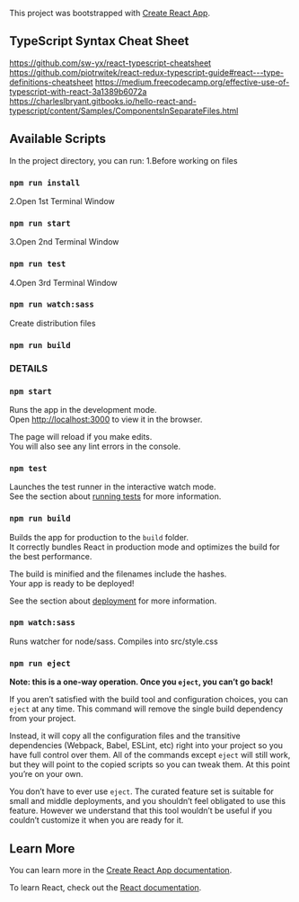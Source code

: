 This project was bootstrapped with [Create React App](https://github.com/facebook/create-react-app).
## TypeScript Syntax Cheat Sheet 
https://github.com/sw-yx/react-typescript-cheatsheet
https://github.com/piotrwitek/react-redux-typescript-guide#react---type-definitions-cheatsheet
https://medium.freecodecamp.org/effective-use-of-typescript-with-react-3a1389b6072a
https://charleslbryant.gitbooks.io/hello-react-and-typescript/content/Samples/ComponentsInSeparateFiles.html

## Available Scripts

In the project directory, you can run:
1.Before working on files
### `npm run install`

2.Open 1st Terminal Window
### `npm run start`

3.Open 2nd Terminal Window
### `npm run test`

4.Open 3rd Terminal Window
### `npm run watch:sass`

Create distribution files
### `npm run build`


### DETAILS
### `npm start`

Runs the app in the development mode.<br>
Open [http://localhost:3000](http://localhost:3000) to view it in the browser.

The page will reload if you make edits.<br>
You will also see any lint errors in the console.

### `npm test`

Launches the test runner in the interactive watch mode.<br>
See the section about [running tests](https://facebook.github.io/create-react-app/docs/running-tests) for more information.

### `npm run build`

Builds the app for production to the `build` folder.<br>
It correctly bundles React in production mode and optimizes the build for the best performance.

The build is minified and the filenames include the hashes.<br>
Your app is ready to be deployed!

See the section about [deployment](https://facebook.github.io/create-react-app/docs/deployment) for more information.

### `npm watch:sass`

Runs watcher for node/sass. Compiles into src/style.css

### `npm run eject`

**Note: this is a one-way operation. Once you `eject`, you can’t go back!**

If you aren’t satisfied with the build tool and configuration choices, you can `eject` at any time. This command will remove the single build dependency from your project.

Instead, it will copy all the configuration files and the transitive dependencies (Webpack, Babel, ESLint, etc) right into your project so you have full control over them. All of the commands except `eject` will still work, but they will point to the copied scripts so you can tweak them. At this point you’re on your own.

You don’t have to ever use `eject`. The curated feature set is suitable for small and middle deployments, and you shouldn’t feel obligated to use this feature. However we understand that this tool wouldn’t be useful if you couldn’t customize it when you are ready for it.

## Learn More

You can learn more in the [Create React App documentation](https://facebook.github.io/create-react-app/docs/getting-started).

To learn React, check out the [React documentation](https://reactjs.org/).
